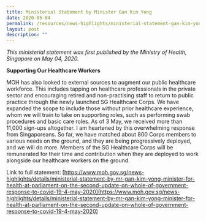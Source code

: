 ```yaml
---
title: Ministerial Statement by Minister Gan Kim Yong
date: 2020-05-04
permalink: /resources/news-highlights/ministerial-statement-gan-kim-yong-2020/
layout: post
description: ""
---
```


*This ministerial statement was first published by the Ministry of Health, Singapore on May 04, 2020.*

**Supporting Our Healthcare Workers**

MOH has also looked to external sources to augment our public healthcare workforce. This includes tapping on healthcare professionals in the private sector and encouraging retired and non-practising staff to return to public practice through the newly launched SG Healthcare Corps. We have expanded the scope to include those without prior healthcare experience, whom we will train to take on supporting roles, such as performing swab procedures and basic care roles. As of 3 May, we received more than 11,000 sign-ups altogether. I am heartened by this overwhelming response from Singaporeans. So far, we have matched about 800 Corps members to various needs on the ground, and they are being progressively deployed, and we will do more. Members of the SG Healthcare Corps will be remunerated for their time and contribution when they are deployed to work alongside our healthcare workers on the ground.

Link to full statement: [https://www.moh.gov.sg/news-highlights/details/ministerial-statement-by-mr-gan-kim-yong-minister-for-health-at-parliament-on-the-second-update-on-whole-of-government-response-to-covid-19-4-may-2020](https://www.moh.gov.sg/news-highlights/details/ministerial-statement-by-mr-gan-kim-yong-minister-for-health-at-parliament-on-the-second-update-on-whole-of-government-response-to-covid-19-4-may-2020)